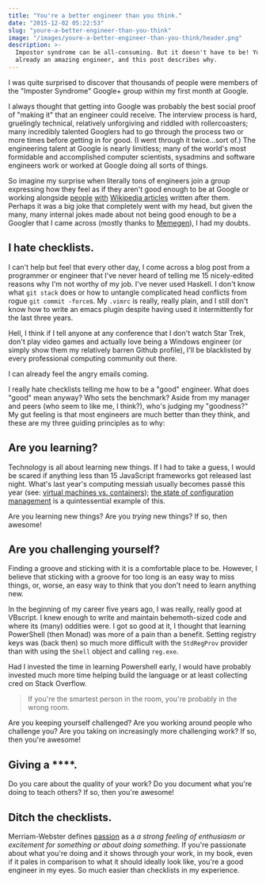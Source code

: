 ```yaml
---
title: "You're a better engineer than you think."
date: "2015-12-02 05:22:53"
slug: "youre-a-better-engineer-than-you-think"
image: "/images/youre-a-better-engineer-than-you-think/header.png"
description: >-
  Impostor syndrome can be all-consuming. But it doesn't have to be! You're
  already an amazing engineer, and this post describes why.
---
```


I was quite surprised to discover that thousands of people were members of the "Imposter Syndrome" Google+ group within my first month at Google.

I always thought that getting into Google was probably the best social proof of "making it" that an engineer could receive. The interview process is hard, gruelingly technical, relatively unforgiving and riddled with rollercoasters; many incredibly talented Googlers had to go through the process two or more times before getting in for good. (I went through it twice...sort of.) The engineering talent at Google is nearly limitless; many of the world's most formidable and accomplished computer scientists, sysadmins and software engineers work or worked at Google doing all sorts of things.

So imagine my surprise when literally tons of engineers join a group expressing how they feel as if they aren't good enough to be at Google or working alongside [people](https://en.wikipedia.org/wiki/Theodore_Ts%27o "") [with](https://en.wikipedia.org/wiki/Robert_Love "") [Wikipedia articles](https://en.wikipedia.org/wiki/Rob_Pike "") written after them. Perhaps it was a big joke that completely went with my head, but given the many, many internal jokes made about not being good enough to be a Googler that I came across (mostly thanks to [Memegen](http://thefw.com/take-a-peek-inside-googles-internal-meme-generator/ "")), I had my doubts.<!--more-->

## I hate checklists.

I can't help but feel that every other day, I come across a blog post from a programmer or engineer that I've never heard of telling me 15 nicely-edited reasons why I'm not worthy of my job. I've never used Haskell. I don't know what `git stack` does or how to untangle complicated head conflicts from rogue `git commit -force`s. My `.vimrc` is really, really plain, and I still don't know how to write an emacs plugin despite having used it intermittently for the last three years.

Hell, I think if I tell anyone at any conference that I don't watch Star Trek, don't play video games and actually love being a Windows engineer (or simply show them my relatively barren Github profile), I'll be blacklisted by every professional computing community out there.

I can already feel the angry emails coming.

I really hate checklists telling me how to be a "good" engineer. What does "good" mean anyway? Who sets the benchmark? Aside from my manager and peers (who seem to like me, I think?), who's judging my "goodness?" My gut feeling is that most engineers are much better than they think, and these are my three guiding principles as to why:

## Are you learning?

Technology is all about learning new things. If I had to take a guess, I would be scared if anything less than 15 JavaScript frameworks got released last night. What's last year's computing messiah usually becomes passé this year (see: [virtual machines vs. containers](http://blog.caranna.works/2015/11/30/a-completely-neutral-post-about-containers/ "")); [the state of configuration management](http://blog.takipi.com/deployment-management-tools-chef-vs-puppet-vs-ansible-vs-saltstack-vs-fabric/ "") is a quintessential example of this.

Are you learning new things? Are you *trying* new things? If so, then awesome!

## Are you challenging yourself?

Finding a groove and sticking with it is a comfortable place to be. However, I believe that sticking with a groove for too long is an easy way to miss things, or, worse, an easy way to think that you don't need to learn anything new.

In the beginning of my career five years ago, I was really, really good at VBscript. I knew enough to write and maintain behemoth-sized code and where its (many) oddities were. I got so good at it, I thought that learning PowerShell (then Monad) was more of a pain than a benefit. Setting registry keys was (back then) so much more difficult with the `StdRegProv` provider than with using the `Shell` object and calling `reg.exe`.

Had I invested the time in learning Powershell early, I would have probably invested much more time helping build the language or at least collecting cred on Stack Overflow.

> If you're the smartest person in the room, you're probably in the wrong room.


Are you keeping yourself challenged? Are you working around people who challenge you? Are you taking on increasingly more challenging work? If so, then you're awesome!

## Giving a ****.

Do you care about the quality of your work? Do you document what you're doing to teach others? If so, then you're awesome!

## Ditch the checklists.

Merriam-Webster defines [passion](http://www.merriam-webster.com/thesaurus/textbook[adjective] "") as a *a strong feeling of enthusiasm or excitement for something or about doing something*. If you're passionate about what you're doing and it shows through your work, in my book, even if it pales in comparison to what it should ideally look like, you're a good engineer in my eyes. So much easier than checklists in my experience.


